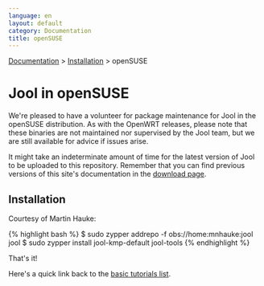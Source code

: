 ```yaml
---
language: en
layout: default
category: Documentation
title: openSUSE
---
```


[Documentation](documentation.html) > [Installation](documentation.html#installation) > openSUSE

# Jool in openSUSE

We're pleased to have a volunteer for package maintenance for Jool in the openSUSE distribution. As with the OpenWRT releases, please note that these binaries are not maintained nor supervised by the Jool team, but we are still available for advice if issues arise.

It might take an indeterminate amount of time for the latest version of Jool to be uploaded to this repository. Remember that you can find previous versions of this site's documentation in the [download page](download.html).

## Installation

Courtesy of Martin Hauke:

{% highlight bash %}
$ sudo zypper addrepo -f obs://home:mnhauke:jool jool
$ sudo zypper install jool-kmp-default jool-tools
{% endhighlight %}

That's it!

Here's a quick link back to the [basic tutorials list](http://jool.mx/en/documentation.html#basic-tutorials).
